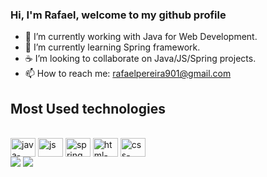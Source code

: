 ### Hi, I'm Rafael, welcome to my github profile

- 🔭 I’m currently working with Java for Web Development.
- 🍃 I’m currently learning Spring framework.
- ☕ I’m looking to collaborate on Java/JS/Spring projects.
- 📫 How to reach me: rafaelpereira901@gmail.com

## Most Used technologies
<div style="display: inline_block"><br>
  <img align="center" alt="java-svg" height="30" width="40" src="https://cdn.jsdelivr.net/gh/devicons/devicon/icons/java/java-original-wordmark.svg">
  <img align="center" alt="js"-svg" height="30" width="40" src="https://cdn.jsdelivr.net/gh/devicons/devicon/icons/javascript/javascript-original.svg">
  <img align="center" alt="spring.svg" height="30" width="40" src="https://cdn.jsdelivr.net/gh/devicons/devicon/icons/spring/spring-original.svg">
  <img align="center" alt="html-svg" height="30" width="40" src="https://cdn.jsdelivr.net/gh/devicons/devicon/icons/html5/html5-plain-wordmark.svg">
  <img align="center" alt="css-svg" height="30" width="40" src="https://cdn.jsdelivr.net/gh/devicons/devicon/icons/css3/css3-original.svg">
</div>

<div> 
  <a href = "mailto:rafaelpereira901@gmail.com"><img src="https://img.shields.io/badge/-Gmail-%23333?style=for-the-badge&logo=gmail&logoColor=white" target="_blank"></a>
  <a href="https://www.linkedin.com/in/rafael-pereira-21a3071b2/" target="_blank"><img src="https://img.shields.io/badge/-LinkedIn-%230077B5?style=for-the-badge&logo=linkedin&logoColor=white" target="_blank"></a> 
 
</div>
